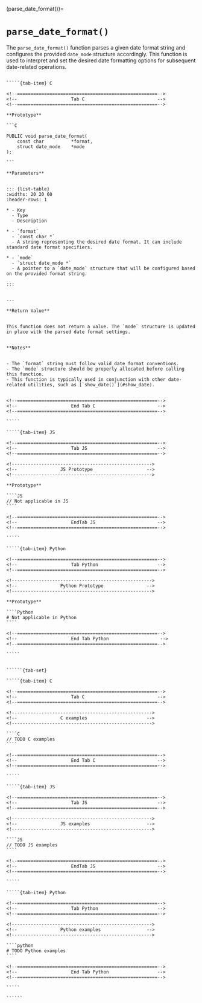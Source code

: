 <!-- ============================================================== -->
(parse_date_format())=
# `parse_date_format()`
<!-- ============================================================== -->


The `parse_date_format()` function parses a given date format string and configures the provided `date_mode` structure accordingly. 
This function is used to interpret and set the desired date formatting options for subsequent date-related operations.


<!------------------------------------------------------------>
<!--                    Prototypes                          -->
<!------------------------------------------------------------>

``````{tab-set}

`````{tab-item} C

<!--====================================================-->
<!--                    Tab C                           -->
<!--====================================================-->

**Prototype**

```C

PUBLIC void parse_date_format(
    const char          *format,
    struct date_mode    *mode
);

```

**Parameters**


::: {list-table}
:widths: 20 20 60
:header-rows: 1

* - Key
  - Type
  - Description

* - `format`
  - `const char *`
  - A string representing the desired date format. It can include standard date format specifiers.

* - `mode`
  - `struct date_mode *`
  - A pointer to a `date_mode` structure that will be configured based on the provided format string.

:::


---

**Return Value**


This function does not return a value. The `mode` structure is updated in place with the parsed date format settings.


**Notes**


- The `format` string must follow valid date format conventions.
- The `mode` structure should be properly allocated before calling this function.
- This function is typically used in conjunction with other date-related utilities, such as [`show_date()`](#show_date).


<!--====================================================-->
<!--                    End Tab C                       -->
<!--====================================================-->

`````

`````{tab-item} JS

<!--====================================================-->
<!--                    Tab JS                          -->
<!--====================================================-->

<!---------------------------------------------------->
<!--                JS Prototype                    -->
<!---------------------------------------------------->

**Prototype**

````JS
// Not applicable in JS
````

<!--====================================================-->
<!--                    EndTab JS                       -->
<!--====================================================-->

`````

`````{tab-item} Python

<!--====================================================-->
<!--                    Tab Python                      -->
<!--====================================================-->

<!---------------------------------------------------->
<!--                Python Prototype                -->
<!---------------------------------------------------->

**Prototype**

````Python
# Not applicable in Python
````

<!--====================================================-->
<!--                    End Tab Python                   -->
<!--====================================================-->

`````

``````

<!------------------------------------------------------------>
<!--                    Examples                            -->
<!------------------------------------------------------------>

```````{dropdown} Examples

``````{tab-set}

`````{tab-item} C

<!--====================================================-->
<!--                    Tab C                           -->
<!--====================================================-->

<!---------------------------------------------------->
<!--                C examples                      -->
<!---------------------------------------------------->

````C
// TODO C examples
````

<!--====================================================-->
<!--                    End Tab C                       -->
<!--====================================================-->

`````

`````{tab-item} JS

<!--====================================================-->
<!--                    Tab JS                          -->
<!--====================================================-->

<!---------------------------------------------------->
<!--                JS examples                     -->
<!---------------------------------------------------->

````JS
// TODO JS examples
````

<!--====================================================-->
<!--                    EndTab JS                       -->
<!--====================================================-->

`````

`````{tab-item} Python

<!--====================================================-->
<!--                    Tab Python                      -->
<!--====================================================-->

<!---------------------------------------------------->
<!--                Python examples                 -->
<!---------------------------------------------------->

````python
# TODO Python examples
````

<!--====================================================-->
<!--                    End Tab Python                  -->
<!--====================================================-->

`````

``````

```````

